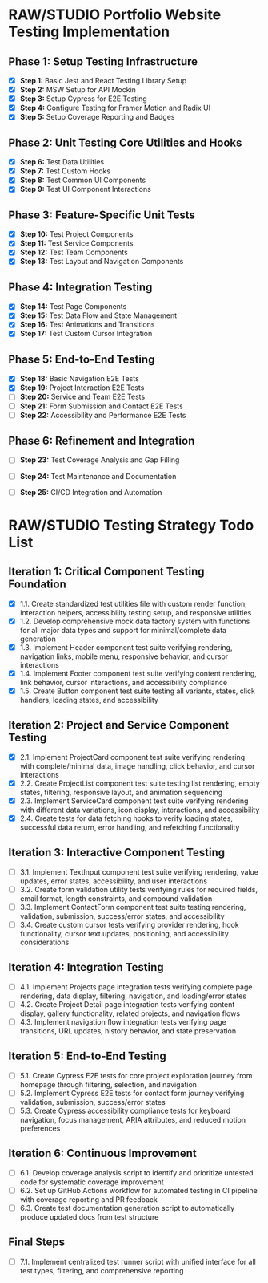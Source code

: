 # RAW/STUDIO Portfolio Website Testing Implementation

## Phase 1: Setup Testing Infrastructure
- [x] **Step 1:** Basic Jest and React Testing Library Setup
- [x] **Step 2:** MSW Setup for API Mockin
- [x] **Step 3:** Setup Cypress for E2E Testing
- [x] **Step 4:** Configure Testing for Framer Motion and Radix UI
- [x] **Step 5:** Setup Coverage Reporting and Badges
## Phase 2: Unit Testing Core Utilities and Hooks
- [x] **Step 6:** Test Data Utilities
- [x] **Step 7:** Test Custom Hooks
- [x] **Step 8:** Test Common UI Components
- [x] **Step 9:** Test UI Component Interactions
## Phase 3: Feature-Specific Unit Tests
- [x] **Step 10:** Test Project Components
- [x] **Step 11:** Test Service Components
- [x] **Step 12:** Test Team Components
- [x] **Step 13:** Test Layout and Navigation Components
## Phase 4: Integration Testing
- [x] **Step 14:** Test Page Components
- [x] **Step 15:** Test Data Flow and State Management
- [x] **Step 16:** Test Animations and Transitions
- [x] **Step 17:** Test Custom Cursor Integration
## Phase 5: End-to-End Testing
- [x] **Step 18:** Basic Navigation E2E Tests
- [x] **Step 19:** Project Interaction E2E Tests
- [ ] **Step 20:** Service and Team E2E Tests
- [ ] **Step 21:** Form Submission and Contact E2E Tests
- [ ] **Step 22:** Accessibility and Performance E2E Tests
## Phase 6: Refinement and Integration
- [ ] **Step 23:** Test Coverage Analysis and Gap Filling
- [ ] **Step 24:** Test Maintenance and Documentation
- [ ] **Step 25:** CI/CD Integration and Automation


# RAW/STUDIO Testing Strategy Todo List

## Iteration 1: Critical Component Testing Foundation

- [x] 1.1. Create standardized test utilities file with custom render function, interaction helpers, accessibility testing setup, and responsive utilities
- [x] 1.2. Develop comprehensive mock data factory system with functions for all major data types and support for minimal/complete data generation
- [x] 1.3. Implement Header component test suite verifying rendering, navigation links, mobile menu, responsive behavior, and cursor interactions
- [x] 1.4. Implement Footer component test suite verifying content rendering, link behavior, cursor interactions, and accessibility compliance
- [x] 1.5. Create Button component test suite testing all variants, states, click handlers, loading states, and accessibility

## Iteration 2: Project and Service Component Testing

- [x] 2.1. Implement ProjectCard component test suite verifying rendering with complete/minimal data, image handling, click behavior, and cursor interactions
- [x] 2.2. Create ProjectList component test suite testing list rendering, empty states, filtering, responsive layout, and animation sequencing
- [x] 2.3. Implement ServiceCard component test suite verifying rendering with different data variations, icon display, interactions, and accessibility
- [x] 2.4. Create tests for data fetching hooks to verify loading states, successful data return, error handling, and refetching functionality

## Iteration 3: Interactive Component Testing

- [ ] 3.1. Implement TextInput component test suite verifying rendering, value updates, error states, accessibility, and user interactions
- [ ] 3.2. Create form validation utility tests verifying rules for required fields, email format, length constraints, and compound validation
- [ ] 3.3. Implement ContactForm component test suite testing rendering, validation, submission, success/error states, and accessibility
- [ ] 3.4. Create custom cursor tests verifying provider rendering, hook functionality, cursor text updates, positioning, and accessibility considerations

## Iteration 4: Integration Testing

- [ ] 4.1. Implement Projects page integration tests verifying complete page rendering, data display, filtering, navigation, and loading/error states
- [ ] 4.2. Create Project Detail page integration tests verifying content display, gallery functionality, related projects, and navigation flows
- [ ] 4.3. Implement navigation flow integration tests verifying page transitions, URL updates, history behavior, and state preservation

## Iteration 5: End-to-End Testing

- [ ] 5.1. Create Cypress E2E tests for core project exploration journey from homepage through filtering, selection, and navigation
- [ ] 5.2. Implement Cypress E2E tests for contact form journey verifying validation, submission, success/error states
- [ ] 5.3. Create Cypress accessibility compliance tests for keyboard navigation, focus management, ARIA attributes, and reduced motion preferences

## Iteration 6: Continuous Improvement

- [ ] 6.1. Develop coverage analysis script to identify and prioritize untested code for systematic coverage improvement
- [ ] 6.2. Set up GitHub Actions workflow for automated testing in CI pipeline with coverage reporting and PR feedback
- [ ] 6.3. Create test documentation generation script to automatically produce updated docs from test structure

## Final Steps

- [ ] 7.1. Implement centralized test runner script with unified interface for all test types, filtering, and comprehensive reporting
